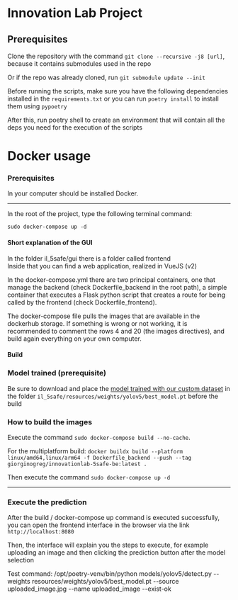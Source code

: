 # Innovation Lab Project

## Prerequisites

Clone the repository with the command `git clone --recursive -j8 [url]`, because it contains submodules used in the repo

Or if the repo was already cloned, run `git submodule update --init`

Before running the scripts, make sure you have the following dependencies installed in the `requirements.txt`
or you can run `poetry install` to install them using `pypoetry`

After this, run poetry shell to create an environment that will contain all the deps you need for the execution of the 
scripts


# Docker usage

### Prerequisites

In your computer should be installed Docker.

---

In the root of the project, type the following terminal command:
  
``sudo docker-compose up -d``

#### Short explanation of the GUI
In the folder il_5safe/gui there is a folder called frontend  
Inside that you can find a web application, realized in VueJS (v2)

In the docker-compose.yml there are two principal containers, one that manage the backend (check Dockerfile_backend in the root path),
a simple container that executes a Flask python script that creates a route for being called by the frontend (check Dockerfile_frontend).

The docker-compose file pulls the images that are available in the dockerhub storage.
If something is wrong or not working, it is recommended to comment the rows 4 and 20 (the images directives), and build again everything on your own computer.

#### Build 

### Model trained (prerequisite)
Be sure to download and place the [model trained with our custom dataset](https://drive.google.com/file/d/1-Ztg5uGtJj1aiL50wM5aAQ3zCs7x2wcY/view?usp=sharing) in the folder `il_5safe/resources/weights/yolov5/best_model.pt`
before the build

### How to build the images
Execute the command `sudo docker-compose build --no-cache`.

For the multiplatform build: `docker buildx build --platform linux/amd64,linux/arm64 -f Dockerfile_backend --push --tag giorginogreg/innovationlab-5safe-be:latest .`

Then execute the command ``sudo docker-compose up -d``

--- 

### Execute the prediction

After the build / docker-compose up command is executed successfully, you can open the frontend interface in the browser via the link `http://localhost:8080`

Then, the interface will explain you the steps to execute, for example uploading an image and then clicking the prediction button after the model selection


Test command: /opt/poetry-venv/bin/python models/yolov5/detect.py --weights resources/weights/yolov5/best_model.pt --source uploaded_image.jpg --name uploaded_image --exist-ok